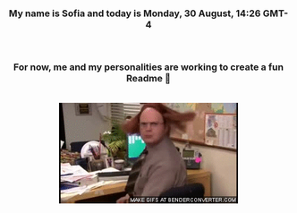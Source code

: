


<div align="center">
<h3 >My name is Sofia and today is Monday, 30 August, 14:26 GMT-4</h3><br>
<h3 >For now, me and my personalities are working to create a fun Readme 👋
</h3><br>
<img src='img/dwight.gif' alt='working...'/>
</div>
